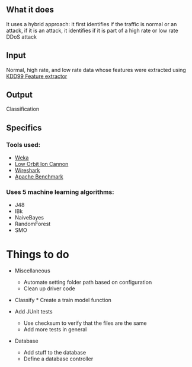## What it does
It uses a hybrid approach: it first identifies if the traffic is normal or an attack, if it is an attack, it identifies if it is part of a high rate or low rate DDoS attack

## Input
Normal, high rate, and low rate data whose features were extracted using [KDD99 Feature extractor](https://github.com/AI-IDS/kdd99_feature_extractor)

## Output
Classification

## Specifics
### Tools used:
* [Weka](https://www.cs.waikato.ac.nz/ml/weka/)
* [Low Orbit Ion Cannon](https://github.com/NewEraCracker/LOIC)
* [Wireshark](wireshark.org/)
* [Apache Benchmark](https://httpd.apache.org/docs/2.4/programs/ab.html)

### Uses 5 machine learning algorithms:
* J48
* IBk
* NaiveBayes
* RandomForest
* SMO

# Things to do
* Miscellaneous
	* Automate setting folder path based on configuration
	* Clean up driver code

* Classify
		* Create a train model function

* Add JUnit tests
	* Use checksum to verify that the files are the same
	* Add more tests in general

* Database
	* Add stuff to the database
	* Define a database controller